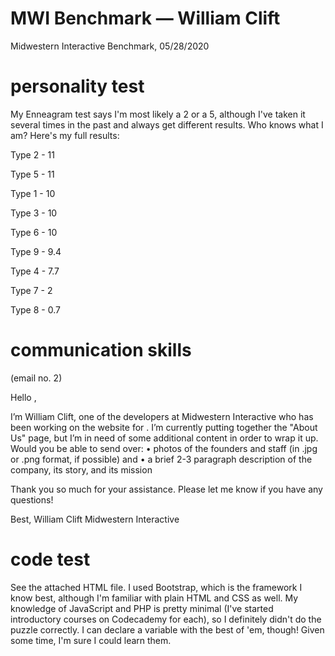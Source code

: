 # MWI Benchmark — William Clift
Midwestern Interactive Benchmark, 05/28/2020

# personality test
My Enneagram test says I'm most likely a 2 or a 5, although I've taken it several times in the past and always get different results. Who knows what I am? Here's my full results:

Type 2 - 11

Type 5 - 11

Type 1 - 10

Type 3 - 10

Type 6 - 10

Type 9 - 9.4

Type 4 - 7.7

Type 7 - 2

Type 8 - 0.7


# communication skills
(email no. 2)

Hello <Contact Name>,

I’m William Clift, one of the developers at Midwestern Interactive who has been working on the website for <Client Company Name>. I’m currently putting together the "About Us" page, but I’m in need of some additional content in order to wrap it up. Would you be able to send over:
	• photos of the <Company Name> founders and staff (in .jpg or .png format, if possible) and
	• a brief 2-3 paragraph description of the company, its story, and its mission

Thank you so much for your assistance. Please let me know if you have any questions!

Best,
William Clift
Midwestern Interactive
<email>
<phone number>
  
# code test
See the attached HTML file. I used Bootstrap, which is the framework I know best, although I'm familiar with plain HTML and CSS as well. My knowledge of JavaScript and PHP is pretty minimal (I've started introductory courses on Codecademy for each), so I definitely didn't do the puzzle correctly. I can declare a variable with the best of 'em, though! Given some time, I'm sure I could learn them.
